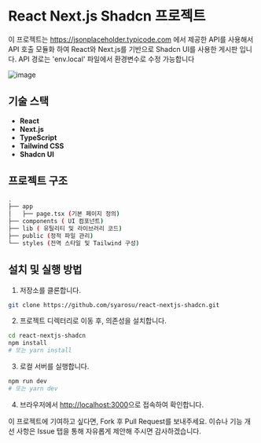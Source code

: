 # React Next.js Shadcn 프로젝트

이 프로젝트는 https://jsonplaceholder.typicode.com 에서 제공한 API를 사용해서 API 호출 모듈화 하여 React와 Next.js를 기반으로 Shadcn UI를 사용한 게시판 입니다.
API 경로는 'env.local' 파일에서 환경변수로 수정 가능합니다

![image](https://github.com/user-attachments/assets/2bafe202-1f8e-4d8d-aa28-f5e4d89ab53c)


## 기술 스택

* **React**
* **Next.js**
* **TypeScript**
* **Tailwind CSS**
* **Shadcn UI**

## 프로젝트 구조

```bash
.
├── app
│   ├── page.tsx (기본 페이지 정의)
├── components ( UI 컴포넌트)
├── lib ( 유틸리티 및 라이브러리 코드)
├── public (정적 파일 관리)
└── styles (전역 스타일 및 Tailwind 구성)
```

## 설치 및 실행 방법

1. 저장소를 클론합니다.

```bash
git clone https://github.com/syarosu/react-nextjs-shadcn.git
```

2. 프로젝트 디렉터리로 이동 후, 의존성을 설치합니다.

```bash
cd react-nextjs-shadcn
npm install
# 또는 yarn install
```

3. 로컬 서버를 실행합니다.

```bash
npm run dev
# 또는 yarn dev
```

4. 브라우저에서 [http://localhost:3000](http://localhost:3000)으로 접속하여 확인합니다.


이 프로젝트에 기여하고 싶다면, Fork 후 Pull Request를 보내주세요. 이슈나 기능 개선 사항은 Issue 탭을 통해 자유롭게 제안해 주시면 감사하겠습니다.

